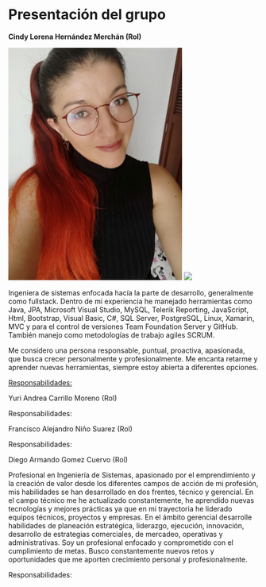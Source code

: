 # Presentación del grupo

<b>Cindy Lorena Hernández Merchán (Rol)</b>

<p align="left"> <img src="https://github.com/IngSwEspec2030/QuickStart/blob/master/WhatsApp%20Image%202020-08-07%20at%207.31.39%20PM.jpeg" width="350"/> <img src="your_relative_path_here_number_2_large_name" width="350"/> </p> 


Ingeniera de sistemas enfocada hacía la parte de desarrollo, generalmente como fullstack. Dentro de mi experiencia he manejado herramientas como Java, JPA, Microsoft Visual Studio, MySQL, Telerik Reporting, JavaScript, Html, Bootstrap, Visual Basic, C#, SQL Server, PostgreSQL, Linux, Xamarin, MVC y para el control de versiones Team Foundation Server y GitHub. También manejo como metodologías de trabajo agiles SCRUM.

Me considero una persona responsable, puntual, proactiva, apasionada, que busca crecer personalmente y profesionalmente. Me encanta retarme y aprender nuevas herramientas, siempre estoy abierta a diferentes opciones.

<u>Responsabilidades:</u>

Yuri Andrea Carrillo Moreno (Rol)

Responsabilidades:

Francisco Alejandro Niño Suarez (Rol)

Responsabilidades:

Diego Armando Gomez Cuervo (Rol)

Profesional en Ingeniería de Sistemas, apasionado por el emprendimiento y la creación de valor desde los diferentes campos de acción de mi profesión, mis habilidades se han desarrollado en dos frentes, técnico y gerencial. En el campo técnico me he actualizado constantemente, he aprendido nuevas tecnologías y mejores prácticas ya que en mi trayectoria he liderado equipos técnicos, proyectos y empresas. En el ámbito gerencial desarrolle habilidades de planeación estratégica, liderazgo, ejecución, innovación, desarrollo de estrategias comerciales, de mercadeo, operativas y administrativas. Soy un profesional enfocado y comprometido con el cumplimiento de metas. Busco constantemente nuevos retos y oportunidades que me aporten crecimiento personal y profesionalmente.

Responsabilidades:
